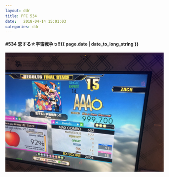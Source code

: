 ```yaml
---
layout: ddr
title: PFC 534
date:   2018-04-14 15:01:03
categories: ddr
---
```


#### **#534** 恋する☆宇宙戦争っ!!<span class="pull-right">{{ page.date | date_to_long_string }}</span>
![](/images/pfc/534_恋する☆宇宙戦争っ!!.jpg)
